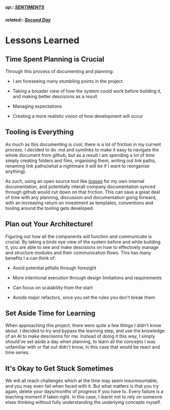 ##### up:: [SENTIMENTS](../mocs/sentiments.md)

##### related:: [Second Day](../days/28Sept2023.md)

# Lessons Learned

## Time Spent Planning is Crucial

Through this process of documenting and planning:

- I am foreseeing many stumbling points in the project. 

- Taking a broader view of how the system could work before building it, and making better descisions as a result

- Managing expectations

- Creating a more realistic vision of how development will occur

## Tooling is Everything

As much as this documenting is cool, there is a lot of friction in my current process. I decided to do .md and symlinks to make it easy to navigate the whole document from github, but as a result I am spending a lot of time simply creating folders and files, organising them, writing out link paths, renaming link paths(what a nightmare it will be if I want to reorganise anything). 

As such, using an open source tool like [logseq](https://logseq.com) for my own internal documentation, and potentially interall company documentation synced through github would cut down on that friction. This can save a great deal of time with any planning, discussion and documentation going forward, with an increasing return on investment as templates, conventions and tooling around the tooling gets developed.

## Plan out Your Architecture!

Figuring out how all the components will function and communicate is crucial. By taking a birds eye view of the system before and while building it, you are able to see and make descisions on how to effectively manage and structure modules and their communication flows. This has many benefits I a can think of:

- Avoid potential pitfalls through foresight

- More intentional execution through design limitations and requirements

- Can focus on scalability from the start

- Avoids major refactors, once you set the rules you don't break them

## Set Aside Time for Learning

When approaching this project, there were quite a few things I didn't know about. I decided to try and bypass the learning step, and use the knowledge of an AI to make descisions for me. Instead of doing it this way, I simply should've set aside a day when planning, to learn all the concepts I was unfamiliar with or flat out didn't know, in this case that would be react and time series.

## It's Okay to Get Stuck Sometimes

We will all reach challenges which at the time may seem insurmountable, and you may even fail when faced with it. But what matters is that you try again, delete your days/months of progress if you have to. Every failure is a teaching moment if taken right. In this case, I learnt not to rely on someone elses thinking without fully understanding the underlying concepts myself.
